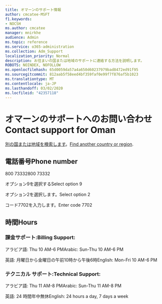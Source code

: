 ```yaml
---
title: オマーンのサポート情報
author: cmcatee-MSFT
f1.keywords:
- NOCSH
ms.author: cmcatee
manager: mnirkhe
audience: Admin
ms.topic: reference
ms.service: o365-administration
ms.collection: Adm_Support
localization_priority: Normal
description: お住まいの国または地域のサポートに連絡する方法を説明します。
ROBOTS: NOINDEX, NOFOLLOW
ms.openlocfilehash: 65d0059da57a4a650d60237979bad8472ed91f95
ms.sourcegitcommit: 812aab5f58eed4bf359faf0e99f7f876af5b1023
ms.translationtype: MT
ms.contentlocale: ja-JP
ms.lasthandoff: 03/02/2020
ms.locfileid: "42357118"
---
```

# <a name="contact-support-for-oman"></a><span data-ttu-id="4390c-103">オマーンのサポートへのお問い合わせ</span><span class="sxs-lookup"><span data-stu-id="4390c-103">Contact support for Oman</span></span>

<span data-ttu-id="4390c-104">[別の国または地域を検索します](../contact-support-for-business-products.md)。</span><span class="sxs-lookup"><span data-stu-id="4390c-104">[Find another country or region](../contact-support-for-business-products.md).</span></span>

## <a name="phone-number"></a><span data-ttu-id="4390c-105">電話番号</span><span class="sxs-lookup"><span data-stu-id="4390c-105">Phone number</span></span>
<span data-ttu-id="4390c-106">800 73332</span><span class="sxs-lookup"><span data-stu-id="4390c-106">800 73332</span></span>

<span data-ttu-id="4390c-107">オプション9を選択する</span><span class="sxs-lookup"><span data-stu-id="4390c-107">Select option 9</span></span>

<span data-ttu-id="4390c-108">オプション2を選択します。</span><span class="sxs-lookup"><span data-stu-id="4390c-108">Select option 2</span></span>

<span data-ttu-id="4390c-109">コード7702を入力します。</span><span class="sxs-lookup"><span data-stu-id="4390c-109">Enter code 7702</span></span>

## <a name="hours"></a><span data-ttu-id="4390c-110">時間</span><span class="sxs-lookup"><span data-stu-id="4390c-110">Hours</span></span>
### <a name="billing-support"></a><span data-ttu-id="4390c-111">課金サポート:</span><span class="sxs-lookup"><span data-stu-id="4390c-111">Billing Support:</span></span>

<span data-ttu-id="4390c-112">アラビア語: Thu 10 AM-6 PM</span><span class="sxs-lookup"><span data-stu-id="4390c-112">Arabic: Sun-Thu 10 AM-6 PM</span></span>

<span data-ttu-id="4390c-113">英語: 月曜日から金曜日の午前10時から午後6時</span><span class="sxs-lookup"><span data-stu-id="4390c-113">English: Mon-Fri 10 AM-6 PM</span></span>

### <a name="technical-support"></a><span data-ttu-id="4390c-114">テクニカル サポート:</span><span class="sxs-lookup"><span data-stu-id="4390c-114">Technical Support:</span></span>

<span data-ttu-id="4390c-115">アラビア語: Thu 11 AM-8 PM</span><span class="sxs-lookup"><span data-stu-id="4390c-115">Arabic: Sun-Thu 11 AM-8 PM</span></span>

<span data-ttu-id="4390c-116">英語: 24 時間年中無休</span><span class="sxs-lookup"><span data-stu-id="4390c-116">English: 24 hours a day, 7 days a week</span></span>

